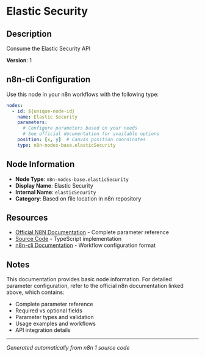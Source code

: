 # Elastic Security

## Description

Consume the Elastic Security API

**Version**: 1

## n8n-cli Configuration

Use this node in your n8n workflows with the following type:

```yaml
nodes:
  - id: ${unique-node-id}
    name: Elastic Security
    parameters:
      # Configure parameters based on your needs
      # See official documentation for available options
    position: [x, y]  # Canvas position coordinates
    type: n8n-nodes-base.elasticSecurity
```

## Node Information

- **Node Type**: `n8n-nodes-base.elasticSecurity`
- **Display Name**: Elastic Security
- **Internal Name**: `elasticSecurity`
- **Category**: Based on file location in n8n repository

## Resources

- [Official N8N Documentation](https://docs.n8n.io/integrations/builtin/app-nodes/n8n-nodes-base.elasticsecurity/) - Complete parameter reference
- [Source Code](https://github.com/n8n-io/n8n/blob/master/packages/nodes-base/nodes/Elastic/ElasticSecurity/ElasticSecurity.node.ts) - TypeScript implementation
- [n8n-cli Documentation](https://github.com/edenreich/n8n-cli) - Workflow configuration format

## Notes

This documentation provides basic node information. For detailed parameter configuration, 
refer to the official n8n documentation linked above, which contains:

- Complete parameter reference
- Required vs optional fields
- Parameter types and validation
- Usage examples and workflows
- API integration details

---
*Generated automatically from n8n 1 source code*
